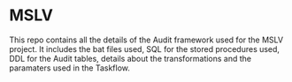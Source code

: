 # MSLV

This repo contains all the details of the Audit framework used for the MSLV project.
It includes the bat files used, SQL for the stored procedures used, DDL for the Audit tables, details about the transformations and the paramaters used in the Taskflow.
